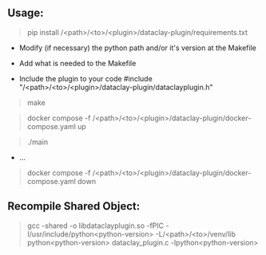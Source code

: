 ## Usage:

>pip install /\<path\>/\<to\>/\<plugin\>/dataclay-plugin/requirements.txt 

+ Modify (if necessary) the python path and/or it's version at the Makefile

+ Add what is needed to the Makefile

+ Include the plugin to your code #include "/\<path\>/\<to\>/\<plugin\>/dataclay-plugin/dataclayplugin.h"

>make

>docker compose -f /\<path\>/\<to\>/\<plugin\>/dataclay-plugin/docker-compose.yaml up

>./main

+ ...

>docker compose -f /\<path\>/\<to\>/\<plugin\>/dataclay-plugin/docker-compose.yaml down

## Recompile Shared Object:
>gcc -shared -o libdataclayplugin.so -fPIC -I/usr/include/python\<python-version\> -L/\<path\>/\<to\>/venv/lib python\<python-version\> dataclay_plugin.c -lpython\<python-version\>

